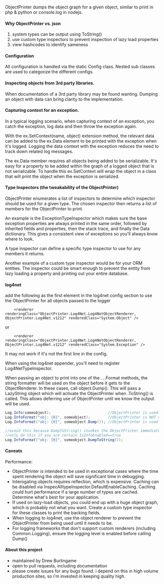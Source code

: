 ObjectPrinter dumps the object graph for a given object, 
similar to print in php & python or console.log in nodejs.

#### Why ObjectPrinter vs. json

1. system types can be output using ToString()
2. use custom type inspectors to prevent inspection of lazy load properties
3. view hashcodes to identify sameness

#### Configuration
All configuration is handled via the static Config class.  Nested sub classes are used to categorize the different configs.

#### Inspecting objects from 3rd party libraries.  
When documentation of a 3rd party library may be found wanting. Dumping an object with data can bring clarity to the implementation.

#### Capturing context for an exception.  
In a typical logging scenario, when capturing context of an exception, you catch the exception, log data and then throw the exception again.  

With the ex.SetContext(name, object) extension method, the relevant data can be added to the ex.Data element to be printed with the exception when it's logged.  Logging the data context with the exception reduces the need to track down related log messages.

The ex.Data member requires all objects being added to be serializable. It's easy for a property to be added within the graph of a logged object that is not serializable.  To handle this ex.SetContext will wrap the object in a class that will print the object when the exception is serialized.

#### Type Inspectors (the tweakability of the ObjectPrinter)
ObjectPrinter enumerates a list of inspectors to determine which inspector should be used for a given type.  The chosen inspector then returns a list of members for the ObjectPrinter to print.

An example is the ExceptionTypeInspector which makes sure the base exception properties are always printed in the same order, followed by inherited fields and properties, then the stack trace, and finally the Data dictionary. This gives a consistent view of exceptions so you'll always know where to look.

A type inspector can define a specific type inspector to use for any members it returns.

Another example of a custom type inspector would be for your ORM entities.  The inspector could be smart enough to prevent the entity from lazy loading a property and printing out your entire database.

#### log4net
add the following as the first element in the log4net config section to use the ObjectPrinter 
for all objects passed to the logger
```
	<renderer renderingClass="ObjectPrinter.Log4Net.Log4NetObjectRenderer, ObjectPrinter.Log4Net.v1212" renderedClass="System.Object" />
```
or
```
	<renderer renderingClass="ObjectPrinter.Log4Net.Log4NetObjectRenderer, ObjectPrinter.Log4Net.v1212" renderedClass="System.Exception" />
```

It may not work if it's not the first line in the config.

When using the log4net appender, you'll need to register Log4NetTypeInspector.

When passing an object to print into one of the ....Format methods, the string formatter will be used on the object before it gets to the ObjectRenderer.  In these cases, call object.Dump().  This will pass a LazyString object which will activate the ObjectPrinter when .ToString() is called.  This allows deferring use of ObjectPrinter until we know the output will be used.

``` c#
Log.Info(someobject);                          //ObjectPrinter is used
Log.InfoFormat("obj: {0}", someobject);        //ObjectPrinter is NOT used
Log.InfoFormat("obj: {0}", someobject.Dump()); //ObjectPrinter is used

//avoid this because DumpToString() invokes the ObjectPrinter immediately.
//only do this if you are certain IsInfoEnabled==true
Log.InfoFormat("obj: {0}", someobject.DumpToString());
```
#### Caveats

Performance:
* ObjectPrinter is intended to be used in exceptional cases where the time 
  spent rendering the object will save significant time in debugging.
* Interogating objects requires reflection, which is expensive.
  Caching can be disabled via InspecAlltypeInspector.DefaultEnableCaching.
  Caching could hurt performance if a large number of types are cached.
  Determine what's best for your application.
* If used on lazy-load objects, you could end up with a huge object 
  graph, which is probably not what you want.  Create a custom type
  inspector for these classes to print the backing fields.
* When logging to log4net, use the object renderer to prevent the 
  ObjectPrinter from being used until it needs to be.  
* For logging frameworks that don't support custom renderers 
  (including Common.Logging), ensure the logging level is enabled 
  before calling Dump()
  

#### About this project  
* maintained by Drew Burlingame
* open to pull requests, including documentation
* please create issues for any bugs found.  i depend on this in high volume production sites, so i'm invested in keeping quality high.

